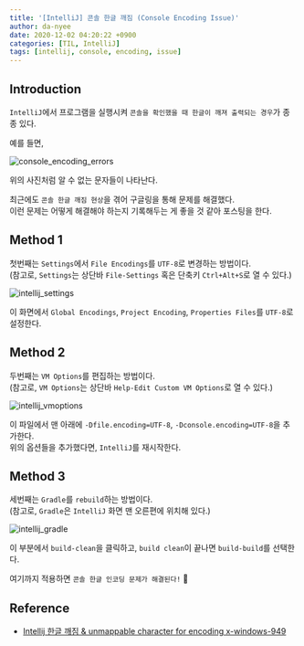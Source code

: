 ```yaml
---
title: '[IntelliJ] 콘솔 한글 깨짐 (Console Encoding Issue)'
author: da-nyee
date: 2020-12-02 04:20:22 +0900
categories: [TIL, IntelliJ]
tags: [intellij, console, encoding, issue]
---
```


## Introduction

`IntelliJ`에서 프로그램을 실행시켜 `콘솔을 확인했을 때 한글이 깨져 출력되는 경우`가 종종 있다.<br/>

예를 들면,<br/>

![console_encoding_errors](https://user-images.githubusercontent.com/50176238/100780113-ad06e080-344c-11eb-9a69-746731f9f572.png)

위의 사진처럼 알 수 없는 문자들이 나타난다.<br/>

최근에도 `콘솔 한글 깨짐 현상`을 겪어 구글링을 통해 문제를 해결했다.<br/>
이런 문제는 어떻게 해결해야 하는지 기록해두는 게 좋을 것 같아 포스팅을 한다.

## Method 1

첫번째는 `Settings`에서 `File Encodings`를 `UTF-8`로 변경하는 방법이다.<br/>
(참고로, `Settings`는 상단바 `File-Settings` 혹은 단축키 `Ctrl+Alt+S`로 열 수 있다.)<br/>

![intellij_settings](https://user-images.githubusercontent.com/50176238/100782389-ad54ab00-344f-11eb-9775-00c3f193b906.PNG)

이 화면에서 `Global Encodings`, `Project Encoding`, `Properties Files`를 `UTF-8`로 설정한다.

## Method 2

두번째는 `VM Options`를 편집하는 방법이다.<br/>
(참고로, `VM Options`는 상단바 `Help-Edit Custom VM Options`로 열 수 있다.)<br/>

![intellij_vmoptions](https://user-images.githubusercontent.com/50176238/100783582-50f28b00-3451-11eb-809c-807c872642b3.PNG)

이 파일에서 맨 아래에 `-Dfile.encoding=UTF-8`, `-Dconsole.encoding=UTF-8`을 추가한다.<br/>
위의 옵션들을 추가했다면, `IntelliJ`를 재시작한다.

## Method 3

세번째는 `Gradle`를 `rebuild`하는 방법이다.<br/>
(참고로, `Gradle`은 `IntelliJ` 화면 맨 오른편에 위치해 있다.)<br/>

![intellij_gradle](https://user-images.githubusercontent.com/50176238/100784234-3a98ff00-3452-11eb-89df-5d614766e4f1.PNG)

이 부분에서 `build-clean`을 클릭하고, `build clean`이 끝나면 `build-build`를 선택한다.<br/>

여기까지 적용하면 `콘솔 한글 인코딩 문제가 해결된다!` 🙌

## Reference

- [Intellij 한글 깨짐 & unmappable character for encoding x-windows-949](https://beemiel.tistory.com/4)
